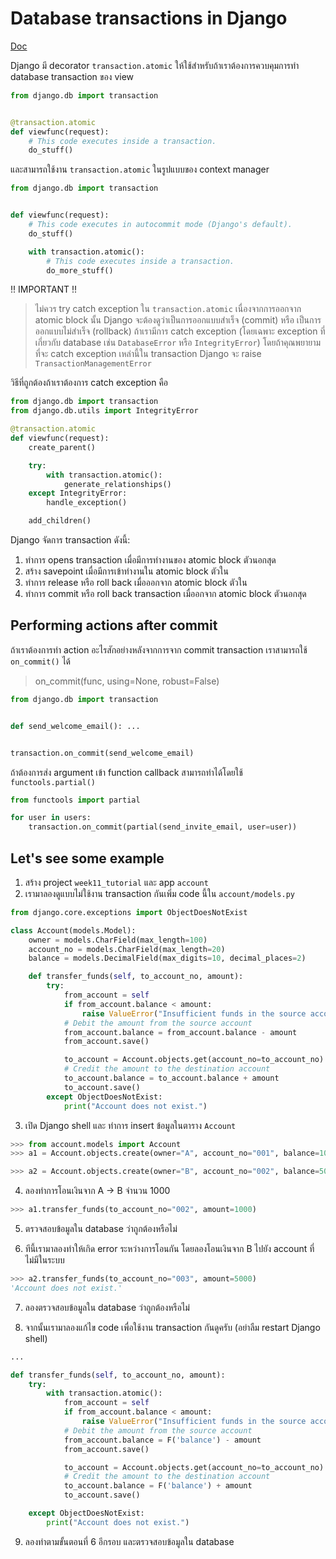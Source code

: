 # Database transactions in Django

[Doc](https://docs.djangoproject.com/en/5.1/topics/db/transactions/)

Django มี decorator `transaction.atomic` ให้ใช้สำหรับถ้าเราต้องการควบคุมการทำ database transaction ของ view

```python
from django.db import transaction


@transaction.atomic
def viewfunc(request):
    # This code executes inside a transaction.
    do_stuff()
```

และสามารถใช้งาน `transaction.atomic` ในรูปแบบของ context manager

```python
from django.db import transaction


def viewfunc(request):
    # This code executes in autocommit mode (Django's default).
    do_stuff()

    with transaction.atomic():
        # This code executes inside a transaction.
        do_more_stuff()
```

!! IMPORTANT !!

> ไม่ควร try catch exception ใน `transaction.atomic` เนื่องจากการออกจาก atomic block นั้น Django จะต้องดูว่าเป็นการออกแบบสำเร็จ (commit) หรือ เป็นการออกแบบไม่สำเร็จ (rollback) ถ้าเรามีการ catch exception (โดยเฉพาะ exception ที่เกี่ยวกับ database เช่น `DatabaseError` หรือ `IntegrityError`) โดยถ้าคุณพยายามที่จะ catch exception เหล่านี้ใน transaction Django จะ raise `TransactionManagementError`

วิธีที่ถูกต้องถ้าเราต้องการ catch exception คือ

```python
from django.db import transaction
from django.db.utils import IntegrityError

@transaction.atomic
def viewfunc(request):
    create_parent()

    try:
        with transaction.atomic():
            generate_relationships()
    except IntegrityError:
        handle_exception()

    add_children()
```

Django จัดการ transaction ดังนี้:

1. ทำการ opens transaction เมื่อมีการทำงานของ atomic block ตัวนอกสุด
2. สร้าง savepoint เมื่อมีการเข้าทำงานใน atomic block ตัวใน
3. ทำการ release หรือ roll back เมื่อออกจาก atomic block ตัวใน
4. ทำการ commit หรือ roll back transaction เมื่ออกจาก atomic block ตัวนอกสุด

## Performing actions after commit

ถ้าเราต้องการทำ action อะไรสักอย่างหลังจากการจาก commit transaction เราสามารถใช้ `on_commit()` ได้

> on_commit(func, using=None, robust=False)

```python
from django.db import transaction


def send_welcome_email(): ...


transaction.on_commit(send_welcome_email)
```

ถ้าต้องการส่ง argument เข้า function callback สามารถทำได้โดยใช้ `functools.partial()`

```python
from functools import partial

for user in users:
    transaction.on_commit(partial(send_invite_email, user=user))
```

## Let's see some example

1. สร้าง project `week11_tutorial` และ app `account`
2. เรามาลองดูแบบไม่ใช้งาน transaction กันเพิ่ม code นี้ใน `account/models.py`

```python
from django.core.exceptions import ObjectDoesNotExist

class Account(models.Model):
    owner = models.CharField(max_length=100)
    account_no = models.CharField(max_length=20)
    balance = models.DecimalField(max_digits=10, decimal_places=2)

    def transfer_funds(self, to_account_no, amount):
        try:
            from_account = self
            if from_account.balance < amount:
                raise ValueError("Insufficient funds in the source account.")
            # Debit the amount from the source account
            from_account.balance = from_account.balance - amount
            from_account.save()

            to_account = Account.objects.get(account_no=to_account_no)
            # Credit the amount to the destination account
            to_account.balance = to_account.balance + amount
            to_account.save()
        except ObjectDoesNotExist:
            print("Account does not exist.")
```

3. เปิด Django shell และ ทำการ insert ข้อมูลในตาราง `Account`

```python
>>> from account.models import Account
>>> a1 = Account.objects.create(owner="A", account_no="001", balance=10000)

>>> a2 = Account.objects.create(owner="B", account_no="002", balance=5000)
```

4. ลองทำการโอนเงินจาก A -> B จำนวน 1000

```python
>>> a1.transfer_funds(to_account_no="002", amount=1000)
```

5. ตรวจสอบข้อมูลใน database ว่าถูกต้องหรือไม่

6. ทีนี้เรามาลองทำให้เกิด error ระหว่างการโอนกัน โดยลองโอนเงินจาก B ไปยัง account ที่ไม่มีในระบบ

```python
>>> a2.transfer_funds(to_account_no="003", amount=5000)
'Account does not exist.'
```

7. ลองตรวจสอบข้อมูลใน database ว่าถูกต้องหรือไม่

8. จากนั้นเรามาลองแก้ไข code เพื่อใช้งาน transaction กันดูครับ (อย่าลืม restart Django shell)

```python
...

def transfer_funds(self, to_account_no, amount):
    try:
        with transaction.atomic():
            from_account = self
            if from_account.balance < amount:
                raise ValueError("Insufficient funds in the source account.")
            # Debit the amount from the source account
            from_account.balance = F('balance') - amount
            from_account.save()

            to_account = Account.objects.get(account_no=to_account_no)
            # Credit the amount to the destination account
            to_account.balance = F('balance') + amount
            to_account.save()

    except ObjectDoesNotExist:
        print("Account does not exist.")

```

9. ลองทำตามขั้นตอนที่ 6 อีกรอบ และตรวจสอบข้อมูลใน database
